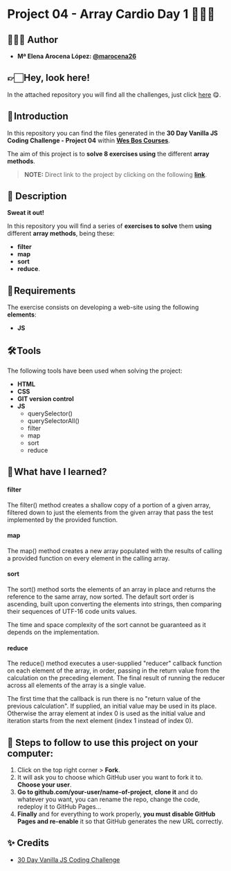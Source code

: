 # Project 04 - Array Cardio Day 1 🏃🏻‍♀️

## 👩🏻‍💻 Author 

- **Mª Elena Arocena López: [@marocena26](https://github.com/marocena26)**

## 👉🏻 Hey, look here! 

In the attached repository you will find all the challenges, just click [here](https://github.com/marocena26/JS30-challenges) 😋.

## 🚀 Introduction

In this repository you can find the files generated in the **30 Day Vanilla JS Coding Challenge - Project 04** within **[Wes Bos Courses](https://courses.wesbos.com/)**.

The aim of this project is to **solve 8 exercises using** the different **array methods**. 

> **NOTE:** Direct link to the project by clicking on the following **[link](https://marocena26.github.io/JS30-challenges-array-cardio-1/)**.

## 👾 Description 

**Sweat it out!**

In this repository you will find a series of **exercises to solve** them **using** different **array methods**, being these:
- **filter**
- **map**
- **sort**
- **reduce**.
## 📝 Requirements

The exercise consists on developing a web-site using the following **elements**:

- **JS**

## 🛠️ Tools

The following tools have been used when solving the project:

- **HTML**
- **CSS**
- **GIT version control**
- **JS**
  - querySelector()
  - querySelectorAll()
  - filter
  - map
  - sort
  - reduce

## 📖 What have I learned?

#### **filter**

The filter() method creates a shallow copy of a portion of a given array, filtered down to just the elements from the given array that pass the test implemented by the provided function.

#### **map**

The map() method creates a new array populated with the results of calling a provided function on every element in the calling array.

#### **sort**

The sort() method sorts the elements of an array in place and returns the reference to the same array, now sorted. The default sort order is ascending, built upon converting the elements into strings, then comparing their sequences of UTF-16 code units values.

The time and space complexity of the sort cannot be guaranteed as it depends on the implementation.

#### **reduce**

The reduce() method executes a user-supplied "reducer" callback function on each element of the array, in order, passing in the return value from the calculation on the preceding element. The final result of running the reducer across all elements of the array is a single value.

The first time that the callback is run there is no "return value of the previous calculation". If supplied, an initial value may be used in its place. Otherwise the array element at index 0 is used as the initial value and iteration starts from the next element (index 1 instead of index 0).

## 💾 Steps to follow to use this project on your computer:

1. Click on the top right corner > **Fork**.
2. It will ask you to choose which GitHub user you want to fork it to. **Choose your user**.
3. **Go to github.com/your-user/name-of-project**, **clone it** and do whatever you want, you can rename the repo, change the code, redeploy it to GitHub Pages...
4. **Finally** and for everything to work properly, **you must disable GitHub Pages and re-enable** it so that GitHub generates the new URL correctly.

## ✨ Credits

- [30 Day Vanilla JS Coding Challenge](https://javascript30.com/)
